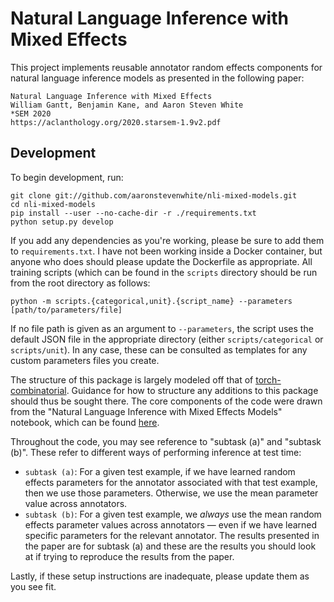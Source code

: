 # Natural Language Inference with Mixed Effects

This project implements reusable annotator random effects components for natural language inference models as presented in the following paper:

```
Natural Language Inference with Mixed Effects
William Gantt, Benjamin Kane, and Aaron Steven White
*SEM 2020
https://aclanthology.org/2020.starsem-1.9v2.pdf
```

## Development

To begin development, run:

```
git clone git://github.com/aaronstevenwhite/nli-mixed-models.git
cd nli-mixed-models
pip install --user --no-cache-dir -r ./requirements.txt
python setup.py develop
```

If you add any dependencies as you're working, please be sure to add them to `requirements.txt`. I have not been working inside a Docker container, but anyone who does should please update the Dockerfile as appropriate. All training scripts (which can be found in the `scripts` directory should be run from the root directory as follows:

```python -m scripts.{categorical,unit}.{script_name} --parameters [path/to/parameters/file]```

If no file path is given as an argument to `--parameters`, the script uses the default JSON file in the appropriate directory (either `scripts/categorical` or `scripts/unit`). In any case, these can be consulted as templates for any custom parameters files you create.

The structure of this package is largely modeled off that of [torch-combinatorial](https://github.com/aaronstevenwhite/torch-combinatorial). Guidance for how to structure any additions to this package should thus be sought there. The core components of the code were drawn from the "Natural Language Inference with Mixed Effects Models" notebook, which can be found [here](https://github.com/aaronstevenwhite/nli-mixed-models/blob/master/scripts/Natural%20Language%20Inference%20with%20Mixed%20Effects%20Models.ipynb).

Throughout the code, you may see reference to "subtask (a)" and "subtask (b)". These refer to different ways of performing inference at test time:
- `subtask (a)`: For a given test example, if we have learned random effects parameters for the annotator associated with that test example, then we use those parameters. Otherwise, we use the mean parameter value across annotators.
- `subtask (b)`: For a given test example, we *always* use the mean random effects parameter values across annotators &mdash; even if we have learned specific parameters for the relevant annotator.
The results presented in the paper are for subtask (a) and these are the results you should look at if trying to reproduce the results from the paper.

Lastly, if these setup instructions are inadequate, please update them as you see fit.
